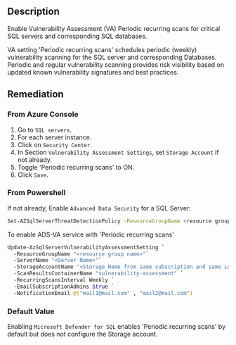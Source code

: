 ## Description

Enable Vulnerability Assessment (VA) Periodic recurring scans for critical SQL servers and corresponding SQL databases.

VA setting 'Periodic recurring scans' schedules periodic (weekly) vulnerability scanning for the SQL server and corresponding Databases. Periodic and regular vulnerability scanning provides risk visibility based on updated known vulnerability signatures and best practices.

## Remediation

### From Azure Console

1. Go to `SQL servers`.
2. For each server instance.
3. Click on `Security Center`.
4. In Section `Vulnerability Assessment Settings`, set `Storage Account` if not already.
5. Toggle 'Periodic recurring scans' to ON.
6. Click `Save`.

### From Powershell

If not already, Enable `Advanced Data Security` for a SQL Server:

```bash
Set-AZSqlServerThreatDetectionPolicy -ResourceGroupName <resource group name> -ServerName <server name> -EmailAdmins $True
```

To enable ADS-VA service with 'Periodic recurring scans'

```bash
Update-AzSqlServerVulnerabilityAssessmentSetting `
  -ResourceGroupName "<resource group name>"`
  -ServerName "<Server Name>"`
  -StorageAccountName "<Storage Name from same subscription and same Location" `
  -ScanResultsContainerName "vulnerability-assessment" `
  -RecurringScansInterval Weekly `
  -EmailSubscriptionAdmins $true `
  -NotificationEmail @("mail1@mail.com" , "mail2@mail.com")
```

### Default Value

Enabling `Microsoft Defender for SQL` enables 'Periodic recurring scans' by default but does not configure the Storage account.
